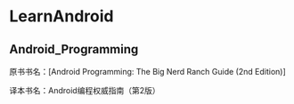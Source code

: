 # LearnAndroid
## Android_Programming

原书书名：[Android Programming: The Big Nerd Ranch Guide (2nd Edition)]

译本书名：Android编程权威指南（第2版）

